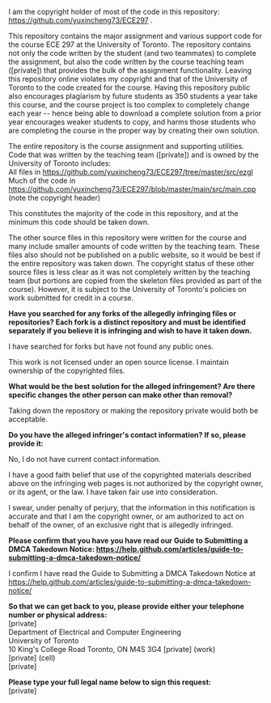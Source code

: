 I am the copyright holder of most of the code in this repository: https://github.com/yuxincheng73/ECE297 .

This repository contains the major assignment and various support code for the course ECE 297 at the University of Toronto. The repository contains not only the code written by the student (and two teammates) to complete the assignment, but also the code written by the course teaching team ([private]) that provides the bulk of the assignment functionality. Leaving this repository online violates my copyright and that of the University of Toronto to the code created for the course. Having this repository public also encourages plagiarism by future students as 350 students a year take this course, and the course project is too complex to completely change each year -- hence being able to download a complete solution from a prior year encourages weaker students to copy, and harms those students who are completing the course in the proper way by creating their own solution.

The entire repository is the course assignment and supporting utilities.  Code that was written by the teaching team ([private]) and is owned by the University of Toronto includes:  
All files in https://github.com/yuxincheng73/ECE297/tree/master/src/ezgl  
Much of the code in https://github.com/yuxincheng73/ECE297/blob/master/main/src/main.cpp (note the copyright header)  

This constitutes the majority of the code in this repository, and at the minimum this code should be taken down.

The other source files in this repository were written for the course and many include smaller amounts of code written by the teaching team. These files also should not be published on a public website, so it would be best if the entire repository was taken down. The copyright status of these other source files is less clear as it was not completely written by the teaching team (but portions are copied from the skeleton files provided as part of the course). However, it is subject to the University of Toronto's policies on work submitted for credit in a course.

**Have you searched for any forks of the allegedly infringing files or repositories? Each fork is a distinct repository and must be identified separately if you believe it is infringing and wish to have it taken down.**  

I have searched for forks but have not found any public ones.

This work is not licensed under an open source license. I maintain ownership of the copyrighted files.

**What would be the best solution for the alleged infringement? Are there specific changes the other person can make other than removal?**  

Taking down the repository or making the repository private would both be acceptable.

**Do you have the alleged infringer's contact information? If so, please provide it:**  

No, I do not have current contact information.

I have a good faith belief that use of the copyrighted materials described above on the infringing web pages is not authorized by the copyright owner, or its agent, or the law. I have taken fair use into consideration.

I swear, under penalty of perjury, that the information in this notification is accurate and that I am the copyright owner, or am authorized to act on behalf of the owner, of an exclusive right that is allegedly infringed.

**Please confirm that you have you have read our Guide to Submitting a DMCA Takedown Notice: https://help.github.com/articles/guide-to-submitting-a-dmca-takedown-notice/**  

I confirm I have read the Guide to Submitting a DMCA Takedown Notice at https://help.github.com/articles/guide-to-submitting-a-dmca-takedown-notice/

**So that we can get back to you, please provide either your telephone number or physical address:**  
[private]    
Department of Electrical and Computer Engineering  
University of Toronto  
10 King's College Road
Toronto, ON
M4S 3G4
[private] (work)  
[private] (cell)  
[private]  

**Please type your full legal name below to sign this request:**  
[private]  
